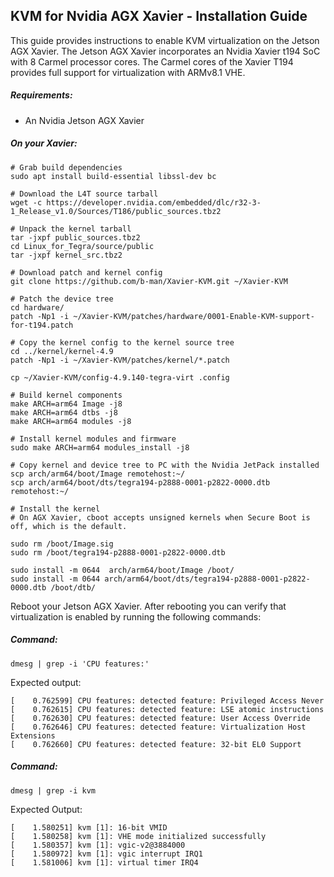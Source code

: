 ## KVM for Nvidia AGX Xavier - Installation Guide

This guide provides instructions to enable KVM virtualization on the Jetson AGX Xavier.
The Jetson AGX Xavier incorporates an Nvidia Xavier t194 SoC with 8 Carmel processor cores.
The Carmel cores of the Xavier T194 provides full support for virtualization with ARMv8.1 VHE.

##### Requirements:
- An Nvidia Jetson AGX Xavier

##### On your Xavier:
```
# Grab build dependencies
sudo apt install build-essential libssl-dev bc

# Download the L4T source tarball
wget -c https://developer.nvidia.com/embedded/dlc/r32-3-1_Release_v1.0/Sources/T186/public_sources.tbz2

# Unpack the kernel tarball
tar -jxpf public_sources.tbz2
cd Linux_for_Tegra/source/public
tar -jxpf kernel_src.tbz2

# Download patch and kernel config
git clone https://github.com/b-man/Xavier-KVM.git ~/Xavier-KVM

# Patch the device tree
cd hardware/
patch -Np1 -i ~/Xavier-KVM/patches/hardware/0001-Enable-KVM-support-for-t194.patch

# Copy the kernel config to the kernel source tree
cd ../kernel/kernel-4.9
patch -Np1 -i ~/Xavier-KVM/patches/kernel/*.patch

cp ~/Xavier-KVM/config-4.9.140-tegra-virt .config

# Build kernel components
make ARCH=arm64 Image -j8
make ARCH=arm64 dtbs -j8
make ARCH=arm64 modules -j8

# Install kernel modules and firmware
sudo make ARCH=arm64 modules_install -j8

# Copy kernel and device tree to PC with the Nvidia JetPack installed
scp arch/arm64/boot/Image remotehost:~/
scp arch/arm64/boot/dts/tegra194-p2888-0001-p2822-0000.dtb remotehost:~/

# Install the kernel
# On AGX Xavier, cboot accepts unsigned kernels when Secure Boot is off, which is the default.

sudo rm /boot/Image.sig
sudo rm /boot/tegra194-p2888-0001-p2822-0000.dtb 

sudo install -m 0644  arch/arm64/boot/Image /boot/
sudo install -m 0644 arch/arm64/boot/dts/tegra194-p2888-0001-p2822-0000.dtb /boot/dtb/
```

Reboot your Jetson AGX Xavier. After rebooting you can verify that virtualization is enabled
by running the following commands:

##### Command:
```
dmesg | grep -i 'CPU features:'
```
Expected output:
```
[    0.762599] CPU features: detected feature: Privileged Access Never
[    0.762615] CPU features: detected feature: LSE atomic instructions
[    0.762630] CPU features: detected feature: User Access Override
[    0.762646] CPU features: detected feature: Virtualization Host Extensions
[    0.762660] CPU features: detected feature: 32-bit EL0 Support
```
##### Command:
```
dmesg | grep -i kvm
```
Expected Output:
```
[    1.580251] kvm [1]: 16-bit VMID
[    1.580258] kvm [1]: VHE mode initialized successfully
[    1.580357] kvm [1]: vgic-v2@3884000
[    1.580972] kvm [1]: vgic interrupt IRQ1
[    1.581006] kvm [1]: virtual timer IRQ4
```
